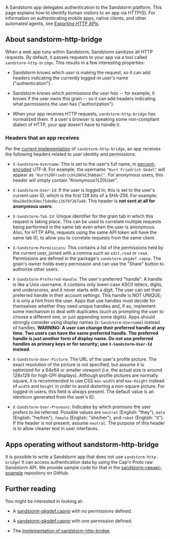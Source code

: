 A Sandstorm app delegates authentication to the Sandstorm
platform. This page explains how to identify human visitors to an app
via HTTP(S). For information on authenticating mobile apps, native
clients, and other automated agents, see [Exporting HTTP
APIs](http-apis.md).

## About sandstorm-http-bridge

When a web app runs within Sandstorm, Sandstorm sanitizes all HTTP
requests. By default, it passes requests to your app via a tool called
`sandstorm-http-bridge`. This results in a few interesting properties:

* Sandstorm knows *which user* is making the request, so it can add
  headers indicating the currently logged-in user's name
  ("authentication").

* Sandstorm knows *which permissions the user has* -- for example, it
  knows if the user owns this grain -- so it can add headers
  indicating what permissions the user has ("authorization").

* When your app receives HTTP requests, `sandstorm-http-bridge` has
  normalized them. If a user's browser is speaking some non-compliant
  dialect of HTTP, your app doesn't have to handle it.

### Headers that an app receives

Per the
[current implementation](https://github.com/sandstorm-io/sandstorm/blob/411b344f3acb151693036f3c061b153a2fd91d68/src/sandstorm/sandstorm-http-bridge.c%2B%2B)
of `sandstorm-http-bridge`, an app receives the following headers
related to user identity and permissions:

* `X-Sandstorm-Username`: This is set to the user's full name, in
  [percent-encoded](http://en.wikipedia.org/wiki/Percent-encoding)
  UTF-8. For example, the username `"Kurt Friedrich Gödel"` will
  appear as `"Kurt%20Friedrich%20G%C3%B6del"`.  For anonymous users,
  this header will simply contain "Anonymous%20User".

* `X-Sandstorm-User-Id`: If the user is logged in, this is set to the
  user's current user ID, which is the first 128 bits of a
  SHA-256. For example: `0ba26e59c64ec75dedbc11679f267a40`.  This
  header is **not sent at all for anonymous users**.

* `X-Sandstorm-Tab-Id`: Unique identifier for the grain tab in which
  this request is taking place. This can be used to correlate multiple
  requests being performed in the same tab even when the user is
  anonymous. Also, for HTTP APIs, requests using the same API token
  will have the same tab ID, to allow you to correlate requests from
  the same client.

* `X-Sandstorm-Permissions`: This contains a list of the permissions
  held by the current user, joined with a comma such as `edit,read` or
  `read`. Permissions are defined in the package's
  `sandstorm-pkgdef.capnp`. The grain's owner holds every permission
  and can use the "Share" button to authorize other users.

* `X-Sandstorm-Preferred-Handle`: The user's preferred "handle". A
  handle is like a Unix username. It contains only lower-case ASCII
  letters, digits, and underscores, and it never starts with a digit.
  The user can set their preferred handle in their account settings.
  This handle is NOT UNIQUE; it is only a hint from the user. Apps
  that use handles must decide for themselves whether they need
  unique handles and, if so, implement some mechanism to deal with
  duplicates (such as prompting the user to choose a different one,
  or just appending some digits). Apps should strongly consider
  using display names (`X-Sandstorm-Username`) instead of handles.
  **WARNING: A user can change their preferred handle at any time.
  Two users can have the same preferred handle. The preferred handle
  is just another form of display name. Do not use preferred handles
  as primary keys or for security; use `X-Sandstorm-User-Id`
  instead.**

* `X-Sandstorm-User-Picture`: The URL of the user's profile picture.
  The exact resolution of the picture is not specified, but assume
  it is optimized for a 64x64 or smaller viewport (i.e. the actual
  size is around 128x128 for high-DPI displays). Although profile
  pictures are normally square, it is recommended to use CSS `max-width` and
  `max-height` instead of `width` and `height` in order to avoid
  distorting a non-square picture. For logged-in users, this field is
  always present. The default value is an identicon generated from the
  user's ID.

* `X-Sandstorm-User-Pronouns`: Indicates by which pronouns the user
  prefers to be referred. Possible values are `neutral` (English:
  "they"), `male` (English: "he/him"), `female` (English: "she/her"),
  and `robot` (English: "it"). If the header is not present, assume
  `neutral`. The purpose of this header is to allow cleaner text in
  user interfaces.

## Apps operating without sandstorm-http-bridge

It is possible to write a Sandstorm app that does not use
`sandstorm-http-bridge`! It can access authentication data by using
the Cap'n Proto raw Sandstorm API. We provide sample code for that in
the
[sandstorm-rawapi-example](https://github.com/sandstorm-io/sandstorm-rawapi-example)
repository on GitHub.

## Further reading

You might be interested in looking at:

* A [sandstorm-pkgdef.capnp](https://github.com/kentonv/ssjekyll/blob/fd09dbdbd6644abe63c50060044b71556130c30d/sandstorm-pkgdef.capnp)
  with no permissions defined.

* A [sandstorm-pkgdef.capnp](https://github.com/jparyani/mediawiki-sandstorm/blob/8c7a7d10b6121cb5e94247f7ea27a46ebf8e84eb/sandstorm-pkgdef.capnp)
  with one permission defined.

* The [implementation of
  sandstorm-http-bridge](https://github.com/sandstorm-io/sandstorm/blob/411b344f3acb151693036f3c061b153a2fd91d68/src/sandstorm/sandstorm-http-bridge.c%2B%2B).

